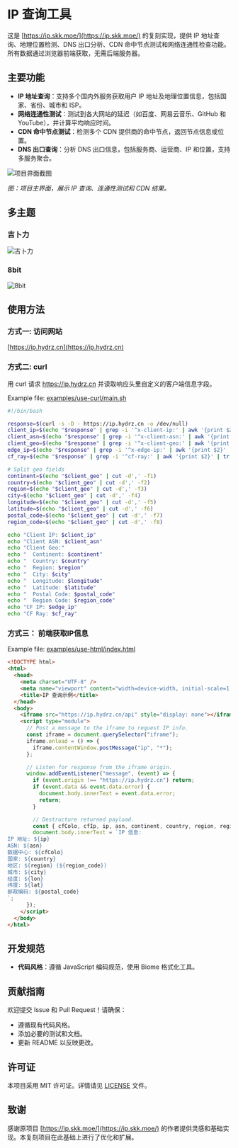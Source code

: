# IP 查询工具

这是 [https://ip.skk.moe/](https://ip.skk.moe/) 的复刻实现，提供 IP 地址查询、地理位置检测、DNS 出口分析、CDN 命中节点测试和网络连通性检查功能。所有数据通过浏览器前端获取，无需后端服务器。

## 主要功能

- **IP 地址查询**：支持多个国内外服务获取用户 IP 地址及地理位置信息，包括国家、省份、城市和 ISP。
- **网络连通性测试**：测试到各大网站的延迟（如百度、网易云音乐、GitHub 和 YouTube），并计算平均响应时间。
- **CDN 命中节点测试**：检测多个 CDN 提供商的命中节点，返回节点信息或位置。
- **DNS 出口查询**：分析 DNS 出口信息，包括服务商、运营商、IP 和位置，支持多服务聚合。

![项目界面截图](images/screenshot.png)

*图：项目主界面，展示 IP 查询、连通性测试和 CDN 结果。*

## 多主题

### 吉卜力

![吉卜力](images/screenshot-ghibli.png)

### 8bit

![8bit](images/screenshot-8bit.png)

## 使用方法

### 方式一: 访问网站

[https://ip.hydrz.cn](https://ip.hydrz.cn)


### 方式二: curl

用 curl 请求 https://ip.hydrz.cn 并读取响应头里自定义的客户端信息字段。

Example file: [examples/use-curl/main.sh](examples/use-curl/main.sh)
```bash
#!/bin/bash

response=$(curl -s -D - https://ip.hydrz.cn -o /dev/null)
client_ip=$(echo "$response" | grep -i '^x-client-ip:' | awk '{print $2}' | tr -d '\r')
client_asn=$(echo "$response" | grep -i '^x-client-asn:' | awk '{print $2}' | tr -d '\r')
client_geo=$(echo "$response" | grep -i '^x-client-geo:' | awk '{print $2}' | tr -d '\r')
edge_ip=$(echo "$response" | grep -i '^x-edge-ip:' | awk '{print $2}' | tr -d '\r')
cf_ray=$(echo "$response" | grep -i '^cf-ray:' | awk '{print $2}' | tr -d '\r')

# Split geo fields
continent=$(echo "$client_geo" | cut -d',' -f1)
country=$(echo "$client_geo" | cut -d',' -f2)
region=$(echo "$client_geo" | cut -d',' -f3)
city=$(echo "$client_geo" | cut -d',' -f4)
longitude=$(echo "$client_geo" | cut -d',' -f5)
latitude=$(echo "$client_geo" | cut -d',' -f6)
postal_code=$(echo "$client_geo" | cut -d',' -f7)
region_code=$(echo "$client_geo" | cut -d',' -f8)

echo "Client IP: $client_ip"
echo "Client ASN: $client_asn"
echo "Client Geo:"
echo "  Continent: $continent"
echo "  Country: $country"
echo "  Region: $region"
echo "  City: $city"
echo "  Longitude: $longitude"
echo "  Latitude: $latitude"
echo "  Postal Code: $postal_code"
echo "  Region Code: $region_code"
echo "CF IP: $edge_ip"
echo "CF Ray: $cf_ray"
```

### 方式三： 前端获取IP信息

Example file: [examples/use-html/index.html](examples/use-html/index.html)
```html
<!DOCTYPE html>
<html>
  <head>
    <meta charset="UTF-8" />
    <meta name="viewport" content="width=device-width, initial-scale=1.0" />
    <title>IP 查询示例</title>
  </head>
  <body>
    <iframe src="https://ip.hydrz.cn/api" style="display: none"></iframe>
    <script type="module">
      // Post a message to the iframe to request IP info.
      const iframe = document.querySelector("iframe");
      iframe.onload = () => {
        iframe.contentWindow.postMessage("ip", "*");
      };

      // Listen for response from the iframe origin.
      window.addEventListener("message", (event) => {
        if (event.origin !== "https://ip.hydrz.cn") return;
        if (event.data && event.data.error) {
          document.body.innerText = event.data.error;
          return;
        }

        // Destructure returned payload.
        const { cfColo, cfIp, ip, asn, continent, country, region, region_code, city, lon, lat, postal_code } = event.data;
        document.body.innerText = `IP 信息:
IP 地址: ${ip}
ASN: ${asn}
数据中心: ${cfColo}
国家: ${country}
地区: ${region} (${region_code})
城市: ${city}
经度: ${lon}
纬度: ${lat}
邮政编码: ${postal_code}
`;
      });
    </script>
  </body>
</html>
```

## 开发规范

- **代码风格**：遵循 JavaScript 编码规范，使用 Biome 格式化工具。

## 贡献指南

欢迎提交 Issue 和 Pull Request！请确保：
- 遵循现有代码风格。
- 添加必要的测试和文档。
- 更新 README 以反映更改。

## 许可证

本项目采用 MIT 许可证。详情请见 [LICENSE](LICENSE) 文件。

## 致谢

感谢原项目 [https://ip.skk.moe/](https://ip.skk.moe/) 的作者提供灵感和基础实现。本复刻项目在此基础上进行了优化和扩展。
